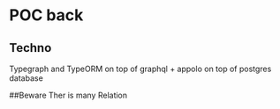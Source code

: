 # POC back


## Techno
Typegraph and TypeORM on top of graphql + appolo  on top of postgres database

##Beware
Ther is many Relation

